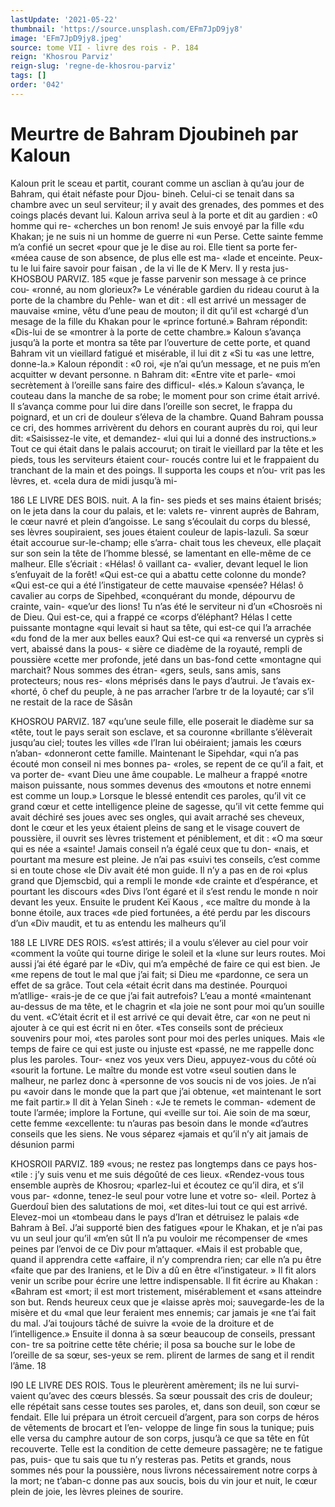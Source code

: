 ```yaml
---
lastUpdate: '2021-05-22'
thumbnail: 'https://source.unsplash.com/EFm7JpD9jy8'
image: 'EFm7JpD9jy8.jpeg'
source: tome VII - livre des rois - P. 184
reign: 'Khosrou Parviz'
reign-slug: 'regne-de-khosrou-parviz'
tags: []
order: '042'
---
```


# Meurtre de Bahram Djoubineh par Kaloun

Kaloun prit le sceau et partit, courant comme un
asclian à
qu’au jour de Bahram, qui était néfaste pour Djou-
bineh. Celui-ci se tenait dans sa chambre avec un seul serviteur; il y avait des grenades, des pommes et des coings placés devant lui. Kaloun arriva seul
à la porte et dit au gardien : «0 homme qui re- «cherches un bon renom! Je suis envoyé par la fille
«du Khakan; je ne suis ni un homme de guerre ni «un Perse. Cette sainte femme m’a confié un secret
«pour que je le dise au roi. Elle tient sa porte fer- «méea cause de son absence, de plus elle est ma- «lade et enceinte. Peux-tu le lui faire savoir pour
faisan
, de la vi
lle de K
Merv. Il
y resta jus-
KHOSBOU PARVIZ. 185 «que je fasse parvenir son message à ce prince cou-
«ronné, au nom glorieux?» Le vénérable gardien du
rideau courut à la porte de la chambre du Pehle- wan et dit : «Il est arrivé un messager de mauvaise «mine, vêtu d’une peau de mouton; il dit qu’il est
«chargé d’un mesage de la fille du Khakan pour le «prince fortuné.» Bahram répondit: «Dis-lui de se «montrer à la porte de cette chambre.»
Kaloun s’avança jusqu’à la porte et montra sa tête
par l’ouverture de cette porte, et quand Bahram vit
un vieillard fatigué et misérable, il lui dit z «Si tu
«as une lettre, donne-la.» Kaloun répondit : «0 roi,
«je n’ai qu’un message, et ne puis m’en acquitter
w devant personne. n Bahram dit: «Entre vite et parle- «moi secrètement à l’oreille sans faire des difficul-
«Iés.» Kaloun s’avança, le couteau dans la manche
de sa robe; le moment pour son crime était arrivé.
Il s’avança comme pour lui dire dans l’oreille son
secret, le frappa du poignard, et un cri de douleur s’éleva de la chambre. Quand Bahram poussa ce cri,
des hommes arrivèrent du dehors en courant auprès
du roi, qui leur dit: «Saisissez-le vite, et demandez- «lui qui lui a donné des instructions.» Tout ce qui
était dans le palais accourut; on tirait le vieillard par
la tête et les pieds, tous les serviteurs étaient cour- roucés contre lui et le frappaient du tranchant de
la main et des poings. Il supporta les coups et n’ou-
vrit pas les lèvres, et. «cela dura de midi jusqu’à mi-

186 LE LIVRE DES BOIS.
nuit. A la fin- ses pieds et ses mains étaient brisés;
on le jeta dans la cour du palais, et le: valets re- vinrent auprès de Bahram, le cœur navré et plein d’angoisse. Le sang s’écoulait du corps du blessé,
ses lèvres soupiraient, ses joues étaient couleur de lapis-lazuli.
Sa sœur était accourue sur-le-champ; elle s’arra- chait tous les cheveux, elle plaçait sur son sein la tête de l’homme blessé, se lamentant en elle-même
de ce malheur. Elle s’écriait : «Hélas! ô vaillant ca-
«valier, devant lequel le lion s’enfuyait de la forêt! «Qui est-ce qui a abattu cette colonne du monde? «Qui est-ce qui a été l’instigateur de cette mauvaise
«pensée? Hélas! ô cavalier au corps de Sipehbed, «conquérant du monde, dépourvu de crainte, vain- «que’ur des lions! Tu n’as été le serviteur ni d’un
«Chosroës ni de Dieu. Qui est-ce, qui a frappé ce «corps d’éléphant? Hélas l cette puissante montagne
«qui levait si haut sa tête, qui est-ce qui l’a arrachée
«du fond de la mer aux belles eaux? Qui est-ce qui «a renversé un cyprès si vert, abaissé dans la pous-
« sière ce diadème de la royauté, rempli de poussière «cette mer profonde, jeté dans un bas-fond cette «montagne qui marchait? Nous sommes des étran- «gers, seuls, sans amis, sans protecteurs; nous res- «lons méprisés dans le pays d’autrui. Je t’avais ex-
«horté, ô chef du peuple, à ne pas arracher l’arbre tr de la loyauté; car s’il ne restait de la race de Sâsân

KHOSROU PARVIZ. 187 «qu’une seule fille, elle poserait le diadème sur sa
«tête, tout le pays serait son esclave, et sa couronne «brillante s’élèverait jusqu’au ciel; toutes les villes
«de l’Iran lui obéiraient; jamais les cœurs n’aban- «donneront cette famille. Maintenant le Sipehdar, «qui n’a pas écouté mon conseil ni mes bonnes pa-
«roles, se repent de ce qu’il a fait, et va porter de- «vant Dieu une âme coupable. Le malheur a frappé «notre maison puissante, nous sommes devenus des «moutons et notre ennemi est comme un loup.»
Lorsque le blessé entendit ces paroles, qu’il vit
ce grand cœur et cette intelligence pleine de sagesse, qu’il vit cette femme qui avait déchiré ses joues avec
ses ongles, qui avait arraché ses cheveux, dont le cœur et les yeux étaient pleins de sang et le visage couvert de poussière, il ouvrit ses lèvres tristement et péniblement, et dit : «O ma sœur qui es née
a «sainte! Jamais conseil n’a égalé ceux que tu don-
«nais, et pourtant ma mesure est pleine. Je n’ai pas «suivi tes conseils, c’est comme si en toute chose
«le Div avait été mon guide. Il n’y a pas en de roi
«plus grand que Djemscbid, qui a rempli le monde «de crainte et d’espérance, et pourtant les discours
«des Divs l’ont égaré et il s’est rendu le monde
n noir devant les yeux. Ensuite le prudent Keï Kaous , «ce maître du monde à la bonne étoile, aux traces
«de pied fortunées, a été perdu par les discours d’un
«Div maudit, et tu as entendu les malheurs qu’il

188 LE LIVRE DES ROIS. «s’est attirés; il a voulu s’élever au ciel pour voir
«comment la voûte qui tourne dirige le soleil et la «lune sur leurs routes. Moi aussi j’ai été égaré par le
«Div, qui m’a empêché de faire ce qui est bien. Je
«me repens de tout le mal que j’ai fait; si Dieu me «pardonne, ce sera un effet de sa grâce. Tout cela «était écrit dans ma destinée. Pourquoi m’atllige-
«rais-je de ce que j’ai fait autrefois? L’eau a monté «maintenant au-dessus de ma tête, et le chagrin et «la joie ne sont pour moi qu’un souille du vent. «C’était écrit et il est arrivé ce qui devait être, car
«on ne peut ni ajouter à ce qui est écrit ni en ôter. «Tes conseils sont de précieux souvenirs pour moi, «tes paroles sont pour moi des perles uniques. Mais «le temps de faire ce qui est juste ou injuste est «passé, ne me rappelle donc plus les paroles. Tour- «nez vos yeux vers Dieu, appuyez-vous du côté où «sourit la fortune. Le maître du monde est votre «seul soutien dans le malheur, ne parlez donc à «personne de vos soucis ni de vos joies. Je n’ai pu «avoir dans le monde que la part que j’ai obtenue,
«et maintenant le sort me fait partir.»
Il dit à Yelan Sineh : «Je te remets le comman- «dement de toute l’armée; implore la Fortune, qui «veille sur toi. Aie soin de ma sœur, cette femme «excellente: tu n’auras pas besoin dans le monde «d’autres conseils que les siens. Ne vous séparez «jamais et qu’il n’y ait jamais de désunion parmi

KHOSROII PARVIZ. 189 «vous; ne restez pas longtemps dans ce pays hos-
«tile : j’y suis venu et me suis dégoûté de ces lieux. «Rendez-vous tous ensemble auprès de Khosrou; «parlez-lui et écoutez ce qu’il dira, et s’il vous par-
«donne, tenez-le seul pour votre lune et votre so- «leil. Portez à Guerdouî bien des salutations de moi,
«et dites-lui tout ce qui est arrivé. Elevez-moi un «tombeau dans le pays d’Iran et détruisez le palais
«de Bahram à Beî. J’ai supporté bien des fatigues
«pour le Khakan, et je n’ai pas vu un seul jour qu’il
«m’en sût Il n’a pu vouloir me récompenser de
«mes peines par l’envoi de ce Div pour m’attaquer. «Mais il est probable que, quand il apprendra cette «affaire, il n’y comprendra rien; car elle n’a pu être
«faite que par des Iraniens, et le Div a dû en être «l’instigateur. »
Il fit alors venir un scribe pour écrire une lettre
indispensable. Il fit écrire au Khakan : «Bahram est
«mort; il est mort tristement, misérablement et
«sans atteindre son but. Rends heureux ceux que je
«laisse après moi; sauvegarde-les de la misère et du
«mal que leur feraient mes ennemis; car jamais je «ne t’ai fait du mal. J’ai toujours tâché de suivre la
«voie de la droiture et de l’intelligence.» Ensuite il donna à sa sœur beaucoup de conseils, pressant con- tre sa poitrine cette tête chérie; il posa sa bouche sur le lobe de l’oreille de sa sœur, ses-yeux se rem. plirent de larmes de sang et il rendit l’âme.
18

l90 LE LIVRE DES ROIS.
Tous le pleurèrent amèrement; ils ne lui survi-
vaient qu’avec des cœurs blessés. Sa sœur poussait
des cris de douleur; elle répétait sans cesse toutes ses paroles, et, dans son deuil, son cœur se fendait.
Elle lui prépara un étroit cercueil d’argent, para son corps de héros de vêtements de brocart et l’en-
veloppe de linge fin sous la tunique; puis elle versa du camphre autour de son corps, jusqu’à ce
que sa tête en fût recouverte. Telle est la condition
de cette demeure passagère; ne te fatigue pas, puis- que tu sais que tu n’y resteras pas. Petits et grands, nous sommes nés pour la poussière, nous livrons nécessairement notre corps à la mort; ne t’aban-c donne pas aux soucis, bois du vin jour et nuit, le cœur plein de joie, les lèvres pleines de sourire.
